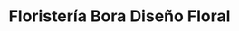 ---
title: "Floristería Bora Diseño Floral"
url: /majadahonda/floristeria-bora-diseno-floral/
shop: Blumen
---